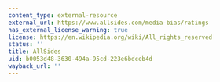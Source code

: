 ```yaml
---
content_type: external-resource
external_url: https://www.allsides.com/media-bias/ratings
has_external_license_warning: true
license: https://en.wikipedia.org/wiki/All_rights_reserved
status: ''
title: AllSides
uid: b0053d48-3630-494a-95cd-223e6bdceb4d
wayback_url: ''
---
```


